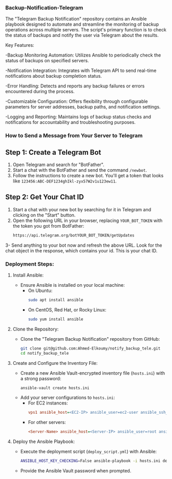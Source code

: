### Backup-Notification-Telegram

The "Telegram Backup Notification" repository contains an Ansible playbook designed to automate and streamline the monitoring of backup operations across multiple servers. The script's primary function is to check the status of backups and notify the user via Telegram about the results.

Key Features:

-Backup Monitoring Automation: Utilizes Ansible to periodically check the status of backups on specified servers.

-Notification Integration: Integrates with Telegram API to send real-time notifications about backup completion status.

-Error Handling: Detects and reports any backup failures or errors encountered during the process.

-Customizable Configuration: Offers flexibility through configurable parameters for server addresses, backup paths, and notification settings.

-Logging and Reporting: Maintains logs of backup status checks and notifications for accountability and troubleshooting purposes.


### How to Send a Message from Your Server to Telegram

## Step 1: Create a Telegram Bot
1. Open Telegram and search for "BotFather".
2. Start a chat with the BotFather and send the command `/newbot`.
3. Follow the instructions to create a new bot. You'll get a token that looks like `123456:ABC-DEF1234ghIkl-zyx57W2v1u123ew11`.

## Step 2: Get Your Chat ID
1. Start a chat with your new bot by searching for it in Telegram and clicking on the "Start" button.
2. Open the following URL in your browser, replacing `YOUR_BOT_TOKEN` with the token you got from BotFather:
   ```sh
   https://api.telegram.org/botYOUR_BOT_TOKEN/getUpdates
3- Send anything to your bot now and refresh the above URL.
 Look for the chat object in the response, which contains your id. This is your chat ID.

 
### Deployment Steps:

1. Install Ansible:
   - Ensure Ansible is installed on your local machine:
     - On Ubuntu:
       ```bash
       sudo apt install ansible
       ```
     - On CentOS, Red Hat, or Rocky Linux:
       ```bash
       sudo yum install ansible
       ```

2. Clone the Repository:
   - Clone the "Telegram Backup Notification" repository from GitHub:
     ```bash
     git clone git@github.com:Ahmed-Elkoumy/notify_backup_tele.git
     cd notify_backup_tele
     ```

3. Create and Configure the Inventory File:
   - Create a new Ansible Vault-encrypted inventory file (`hosts.ini`) with a strong password:
     ```bash
     ansible-vault create hosts.ini
     ```
   - Add your server configurations to `hosts.ini`:
     - For EC2 instances:
       ```ini
       vps1 ansible_host=<EC2-IP> ansible_user=ec2-user ansible_ssh_private_key_file=<PATH-TO-private-key>
       ```
     - For other servers:
       ```ini
       <Server-Name> ansible_host=<Server-IP> ansible_user=root ansible_port=<SSH-port> ansible_ssh_pass=<Server-Password>
       ```

4. Deploy the Ansible Playbook:
   - Execute the deployment script (`deploy_script.yml`) with Ansible:
     ```bash
     ANSIBLE_HOST_KEY_CHECKING=False ansible-playbook -i hosts.ini deploy_script.yml --ask-vault-pass
     ```
   - Provide the Ansible Vault password when prompted.
    
